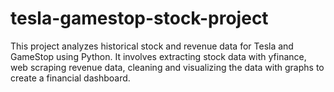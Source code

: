 # tesla-gamestop-stock-project
This project analyzes historical stock and revenue data for Tesla and GameStop using Python. It involves extracting stock data with yfinance, web scraping revenue data, cleaning and visualizing the data with graphs to create a financial dashboard.

